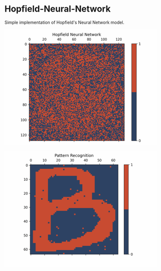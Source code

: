 # Hopfield-Neural-Network
Simple implementation of Hopfield's Neural Network model.

<p align="center">
  <img src="https://github.com/domipm/Hopfield-Neural-Network/blob/main/moon.gif" height="384" width="512" >
</p>

<p align="center">
  <img src="https://github.com/domipm/Hopfield-Neural-Network/blob/main/letters.gif" height="384" width="512" >
</p>
